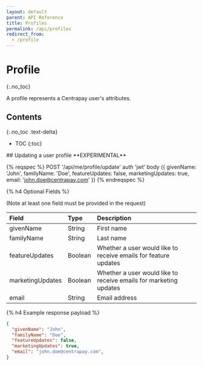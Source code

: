 ```yaml
---
layout: default
parent: API Reference
title: Profiles
permalink: /api/profiles
redirect_from:
  - /profile
---
```


# Profile
{:.no_toc}

A profile represents a Centrapay user's attributes.

## Contents
{:.no_toc .text-delta}

* TOC
{:toc}


<a name="updating-a-user-profile">
## Updating a user profile **EXPERIMENTAL**

{% reqspec %}
  POST '/api/me/profile/update'
  auth 'jwt'
  body ({
    givenName: 'John',
    familyName: 'Doe',
    featureUpdates: false,
    marketingUpdates: true,
    email: 'john.doe@centrapay.com'
  })
{% endreqspec %}


{% h4 Optional Fields %}

(Note at least one field must be provided in the request)

|      Field       |  Type   |                 Description                                                                        |
| :--------------- | :------ | :------------------------------------------------------------------------------------------------- |
| givenName        | String  | First name                                                                                         |
| familyName       | String  | Last name                                                                                          |
| featureUpdates   | Boolean | Whether a user would like to receive emails for feature updates                                    |
| marketingUpdates | Boolean | Whether a user would like to receive emails for marketing updates                                  |
| email            | String  | Email address                                                                                      |

{% h4 Example response payload %}

```json
{
  "givenName": "John",
  "familyName": "Doe",
  "featureUpdates": false,
  "marketingUpdates": true,
  "email": "john.doe@centrapay.com",
}
```
